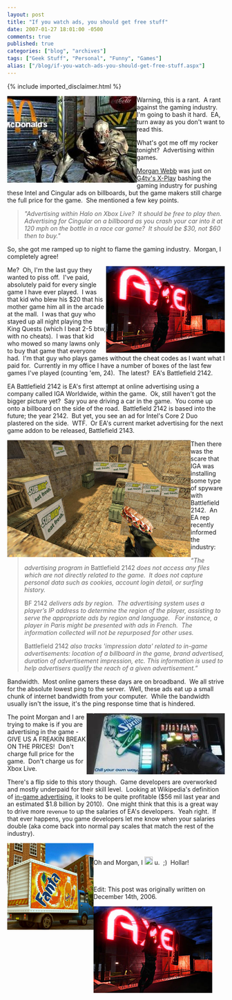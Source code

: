 ```yaml
---
layout: post
title: "If you watch ads, you should get free stuff"
date: 2007-01-27 18:01:00 -0500
comments: true
published: true
categories: ["blog", "archives"]
tags: ["Geek Stuff", "Personal", "Funny", "Games"]
alias: ["/blog/if-you-watch-ads-you-should-get-free-stuff.aspx"]
---
```

<!-- more -->

{% include imported_disclaimer.html %}

<P><IMG style="WIDTH: 300px; HEIGHT: 200px" align=left src="/blog/archives/images/storage/1000.4.3954.doom3-mcdonalds.jpg" width=300 height=200 mce_src="/p/storage/1000.4.3954.doom3-mcdonalds.jpg"></P>
<P>Warning, this is a rant.&nbsp; A rant against the gaming industry.&nbsp; I'm going to bash it hard.&nbsp; EA, turn away as you don't want to read this.</P>
<P>What's got me off my rocker tonight?&nbsp; Advertising within games.</P>
<P><A href="http://profile.myspace.com/index.cfm?fuseaction=user.viewprofile&amp;friendid=80352726" target=_blank mce_href="http://profile.myspace.com/index.cfm?fuseaction=user.viewprofile&amp;friendid=80352726">Morgan Webb</A> was just on <A href="http://www.g4tv.com/xplay/index.html" target=_blank mce_href="http://www.g4tv.com/xplay/index.html">G4tv's X-Play</A>&nbsp;bashing the gaming industry for pushing these Intel and Cingular ads on billboards, but the game makers still charge the full price for the game.&nbsp; She mentioned a few key points.</P>
<BLOCKQUOTE>
<P><EM>"Advertising within Halo on Xbox Live?&nbsp; It should be free to play then.&nbsp; Advertising for Cingular on a billboard as you crash your car into it at 120 mph on the bottle in a race car game?&nbsp; It should be $30, not $60 then to buy."</EM>&nbsp; </P></BLOCKQUOTE>
<P>So, she got me ramped up to night to flame the gaming industry.&nbsp; Morgan, I completely agree!</P>
<P><IMG style="WIDTH: 275px; HEIGHT: 200px" align=right src="/blog/archives/images/storage/1000.4.3957.splintercell-axe.jpg" width=275 height=200 mce_src="/p/storage/1000.4.3957.splintercell-axe.jpg">Me?&nbsp; Oh, I'm the last guy they wanted to piss off.&nbsp; I've paid, absolutely paid for every single game I have ever played.&nbsp; I was that kid who blew his $20 that his mother game him all in the arcade at the mall.&nbsp; I was that guy who stayed up all night playing the King Quests (which I beat&nbsp;2-5 btw, with no cheats).&nbsp; I was that kid who mowed so many lawns only to buy that game that everyone had.&nbsp; I'm that guy who plays games without the cheat codes as I want what I paid for.&nbsp; Currently in my office I have a number of boxes of the last few games I've played (counting 'em, 24).&nbsp; The latest?&nbsp; EA's Battlefield 2142.</P>
<P>EA Battlefield 2142 is EA's first attempt at online advertising using a company called IGA Worldwide, within the game.&nbsp; Ok, still haven't got the bigger picture yet?&nbsp; Say you are driving a car in the game.&nbsp; You come up onto a billboard on the side of the road.&nbsp; Battlefield 2142 is based into the future; the year 2142.&nbsp; But yet, you see an ad for Intel's Core 2 Duo plastered on the side.&nbsp; WTF.&nbsp; Or EA's current market advertising for the next game addon to be released, Battlefield 2143.</P>
<P><IMG style="WIDTH: 425px; HEIGHT: 270px" align=left src="/blog/archives/images/storage/1000.4.3955.counterstrike-subway.jpg" width=425 height=270 mce_src="/p/storage/1000.4.3955.counterstrike-subway.jpg">Then there was the scare that IGA was installing some type of spyware with Battlefield 2142.&nbsp; An EA rep recently informed the industry:</P>
<BLOCKQUOTE>
<P><EM>“The advertising program in</EM> Battlefield 2142 <EM>does not access any files which are not directly related to the game.&nbsp; It does not capture personal data such as cookies, account login detail, or surfing history.</EM>&nbsp;&nbsp; </P>
<P>BF 2142 <EM>delivers ads by region.&nbsp; The advertising system uses a player’s IP address to determine the region of the player, assisting to serve the appropriate ads by region and language.&nbsp;&nbsp; For instance, a player in Paris might be presented with ads in French.&nbsp; The information collected will not be repurposed for other uses.</EM>&nbsp;&nbsp; </P>
<P>Battlefield 2142 <EM>also tracks 'impression data' related to in-game advertisements: location of a billboard in the game, brand advertised, duration of advertisement impression, etc. This information is used to help advertisers qualify the reach of a given advertisement.”</EM></P></BLOCKQUOTE>
<P>Bandwidth.&nbsp; Most online gamers these days are on broadband.&nbsp; We all strive for the absolute lowest ping to the server.&nbsp; Well, these ads eat up a small chunk of internet bandwidth from your computer.&nbsp; While the bandwidth usually isn't the issue, it's the ping response time that is hindered.&nbsp;</P>
<P><IMG style="WIDTH: 320px; HEIGHT: 141px" align=right src="/blog/archives/images/storage/1000.4.3958.splintercell-sprite.jpg" width=320 height=141 mce_src="/p/storage/1000.4.3958.splintercell-sprite.jpg">The point Morgan and I are trying to make is if you are advertising in the game - GIVE US A FREAKIN BREAK ON THE PRICES!&nbsp; Don't charge full price for the game.&nbsp; Don't charge us for Xbox Live.&nbsp;</P>
<P>There's a flip side to this story though.&nbsp; Game developers are overworked and mostly underpaid for their skill level.&nbsp; Looking at Wikipedia's definition of <A href="http://en.wikipedia.org/wiki/In-game_advertising" target=_blank mce_href="http://en.wikipedia.org/wiki/In-game_advertising">in-game advertising</A>, it looks to be quite profitable ($56 mil last year and an estimated $1.8 billion by 2010).&nbsp; One might think that this is a great way to drive more <SPAN style="FONT-FAMILY: Arial; FONT-SIZE: 10pt; mso-fareast-font-family: 'Times New Roman'; mso-ansi-language: EN-US; mso-fareast-language: EN-US; mso-bidi-language: AR-SA">revenue</SPAN> to up the salaries of EA's developers.&nbsp; Yeah right.&nbsp; If that ever happens, you game developers let me know when your salaries double (aka come back into normal pay scales that match the rest of the industry).</P>
<P><IMG style="WIDTH: 200px; HEIGHT: 200px" align=left src="/blog/archives/images/storage/1000.4.3956.gta-fanta.jpg" width=200 height=200 mce_src="/p/storage/1000.4.3956.gta-fanta.jpg"></P>
<P mce_keep="true">&nbsp;</P>
<P>Oh and Morgan,&nbsp;I&nbsp;<IMG style="BORDER-BOTTOM: 0px; BORDER-LEFT: 0px; MARGIN: 0px; WIDTH: 19px; HEIGHT: 19px; BORDER-TOP: 0px; BORDER-RIGHT: 0px" src="/emoticons/emotion-25.gif" width=19 height=19 mce_src="/emoticons/emotion-25.gif"> u.&nbsp; ;)&nbsp; Hollar!</P>
<P mce_keep="true">&nbsp;</P>
<P>Edit: This post was originally written on December 14th, 2006.&nbsp; </P>
<P mce_keep="true"><img alt='If you watch ads, you should get free stuff' src='/blog/archives/images/storage/1000.4.3957.splintercell-axe.jpg'/></P>
